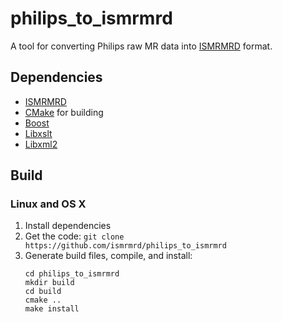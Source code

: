 # philips_to_ismrmrd

A tool for converting Philips raw MR data into [ISMRMRD](https://ismrmrd.github.io) format.

## Dependencies

- [ISMRMRD](https://github.com/ismrmrd/ismrmrd)
- [CMake](http://www.cmake.org/) for building
- [Boost](http://www.boost.org/)
- [Libxslt](http://xmlsoft.org/libxslt/)
- [Libxml2](http://xmlsoft.org/)

## Build

### Linux and OS X

1. Install dependencies
2. Get the code: `git clone https://github.com/ismrmrd/philips_to_ismrmrd`
3. Generate build files, compile, and install:
    ```
    cd philips_to_ismrmrd
    mkdir build
    cd build
    cmake ..
    make install
    ```
